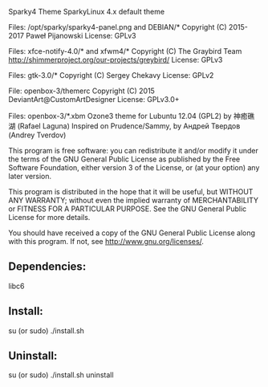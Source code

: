 Sparky4 Theme
SparkyLinux 4.x default theme

Files: /opt/sparky/sparky4-panel.png and DEBIAN/* 
    Copyright (C) 2015-2017 Paweł Pijanowski
    License: GPLv3

Files: xfce-notify-4.0/* and xfwm4/*
    Copyright (C) The Graybird Team http://shimmerproject.org/our-projects/greybird/
    License: GPLv3

Files: gtk-3.0/*
    Copyright (C) Sergey Chekavy
    License: GPLv2

File: openbox-3/themerc
    Copyright (C) 2015 DeviantArt@CustomArtDesigner
    License: GPLv3.0+

Files: openbox-3/*.xbm
    Ozone3 theme for Lubuntu 12.04 (GPL2) by 神癒礁湖 (Rafael Laguna)
    Inspired on Prudence/Sammy, by Андрей Твердов (Andrey Tverdov)

This program is free software: you can redistribute it and/or modify
it under the terms of the GNU General Public License as published by
the Free Software Foundation, either version 3 of the License, or
(at your option) any later version.

This program is distributed in the hope that it will be useful,
but WITHOUT ANY WARRANTY; without even the implied warranty of
MERCHANTABILITY or FITNESS FOR A PARTICULAR PURPOSE.  See the
GNU General Public License for more details.

You should have received a copy of the GNU General Public License
along with this program.  If not, see <http://www.gnu.org/licenses/>.

Dependencies:
-------------
libc6

Install:
-------------
su (or sudo) 
./install.sh

Uninstall:
-------------
su (or sudo)
./install.sh uninstall
